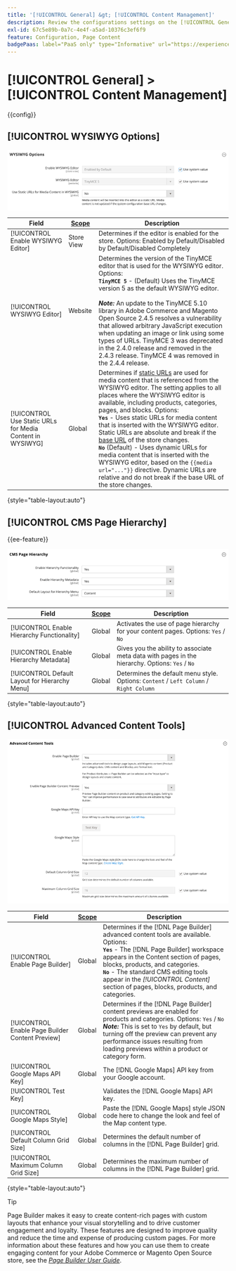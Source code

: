 ```yaml
---
title: '[!UICONTROL General] &gt; [!UICONTROL Content Management]'
description: Review the configurations settings on the [!UICONTROL General] &gt; [!UICONTROL Content Management] page of the Commerce Admin.
exl-id: 67c5e89b-0a7c-4e4f-a5ad-10376c3ef6f9
feature: Configuration, Page Content
badgePaas: label="PaaS only" type="Informative" url="https://experienceleague.adobe.com/en/docs/commerce/user-guides/product-solutions" tooltip="Applies to Adobe Commerce on Cloud projects (Adobe-managed PaaS infrastructure) and on-premises projects only."
---
```

# [!UICONTROL General] > [!UICONTROL Content Management]

{{config}}

## [!UICONTROL WYSIWYG Options]

![WYSIWYG Options](./assets/content-management-wysiwyg-options.png)<!-- zoom -->

<!-- [WYSIWYG Options](https://experienceleague.adobe.com/en/docs/commerce-admin/content-design/wysiwyg/editor) -->

|Field|[Scope](../../getting-started/websites-stores-views.md#scope-settings)|Description|
|--- |--- |--- |
|[!UICONTROL Enable WYSIWYG Editor]|Store View|Determines if the editor is enabled for the store. Options: Enabled by Default/Disabled by Default/Disabled Completely|
|[!UICONTROL WYSIWYG Editor]|Website|Determines the version of the TinyMCE editor that is used for the WYSIWYG editor. Options: <br/>**`TinyMCE 5`** - (Default) Uses the TinyMCE version 5 as the default WYSIWYG editor.<br><br>_**Note:**_ An update to the TinyMCE 5.10 library in Adobe Commerce and Magento Open Source 2.4.5 resolves a vulnerability that allowed arbitrary JavaScript execution when updating an image or link using some types of URLs. TinyMCE 3 was deprecated in the 2.4.0 release and removed in the 2.4.3 release. TinyMCE 4 was removed in the 2.4.4 release.|
|[!UICONTROL Use Static URLs for Media Content in WYSIWYG]|Global|Determines if [static URLs](../../content-design/catalog-urls-dynamic-media.md) are used for media content that is referenced from the WYSIWYG editor. The setting applies to all places where the WYSIWYG editor is available, including products, categories, pages, and blocks. Options: <br/>**`Yes`** - Uses static URLs for media content that is inserted with the WYSIWYG editor. Static URLs are absolute and break if the [base URL](../../stores-purchase/store-urls.md) of the store changes. <br/>**`No`** (Default) - Uses dynamic URLs for media content that is inserted with the WYSIWYG editor, based on the  `{{media url="..."}}` directive. Dynamic URLs are relative and do not break if the base URL of the store changes.|

{style="table-layout:auto"}

## [!UICONTROL CMS Page Hierarchy]

{{ee-feature}}

![CMS Page Hierarchy](./assets/content-management-cms-page-hierarchy.png)<!-- zoom -->

<!--[CMS Page Hierarchy](https://experienceleague.adobe.com/en/docs/commerce-admin/content-design/elements/pages/page-hierarchy) -->

|Field|[Scope](../../getting-started/websites-stores-views.md#scope-settings)|Description|
|--- |--- |--- |
|[!UICONTROL Enable Hierarchy Functionality]|Global|Activates the use of page hierarchy for your content pages. Options: `Yes` / `No`|
|[!UICONTROL Enable Hierarchy Metadata]|Global|Gives you the ability to associate meta data with pages in the hierarchy. Options: `Yes` / `No`|
|[!UICONTROL Default Layout for Hierarchy Menu]|Global|Determines the default menu style. Options: `Content` / `Left Column` / `Right Column`|

{style="table-layout:auto"}

## [!UICONTROL Advanced Content Tools]

![Advanced Content Tools](./assets/content-management-advanced-content-tools.png)<!-- zoom -->

<!-- [Advanced Content Tools](https://experienceleague.adobe.com/en/docs/commerce-admin/page-builder/walkthrough/3-catalog-content) -->

|Field|[Scope](../../getting-started/websites-stores-views.md#scope-settings)|Description|
|--- |--- |--- |
|[!UICONTROL Enable Page Builder]|Global|Determines if the [!DNL Page Builder] advanced content tools are available. Options: <br/>**`Yes`** - The [!DNL Page Builder] workspace appears in the Content section of pages, blocks, products, and categories. <br/>**`No`** - The standard CMS editing tools appear in the _[!UICONTROL Content]_ section of pages, blocks, products, and categories.|
|[!UICONTROL Enable Page Builder Content Preview]|Global|Determines if the [!DNL Page Builder] content previews are enabled for products and categories. Options: `Yes` / `No` <br/>**_Note:_** This is set to `Yes` by default, but turning off the preview can prevent any performance issues resulting from loading previews within a product or category form.|
|[!UICONTROL Google Maps API Key]|Global|The [!DNL Google Maps] API key from your Google account.|
|[!UICONTROL Test Key]||Validates the [!DNL Google Maps] API key.|
|[!UICONTROL Google Maps Style]|Global|Paste the [!DNL Google Maps] style JSON code here to change the look and feel of the Map content type.|
|[!UICONTROL Default Column Grid Size]|Global|Determines the default number of columns in the [!DNL Page Builder] grid.|
|[!UICONTROL Maximum Column Grid Size]|Global|Determines the maximum number of columns in the [!DNL Page Builder] grid.|

{style="table-layout:auto"}

>[!TIP]
>
>Page Builder makes it easy to create content-rich pages with custom layouts that enhance your visual storytelling and to drive customer engagement and loyalty. These features are designed to improve quality and reduce the time and expense of producing custom pages. For more information about these features and how you can use them to create engaging content for your Adobe Commerce or Magento Open Source store, see the [_Page Builder User Guide_](../../page-builder/guide-overview.md).
